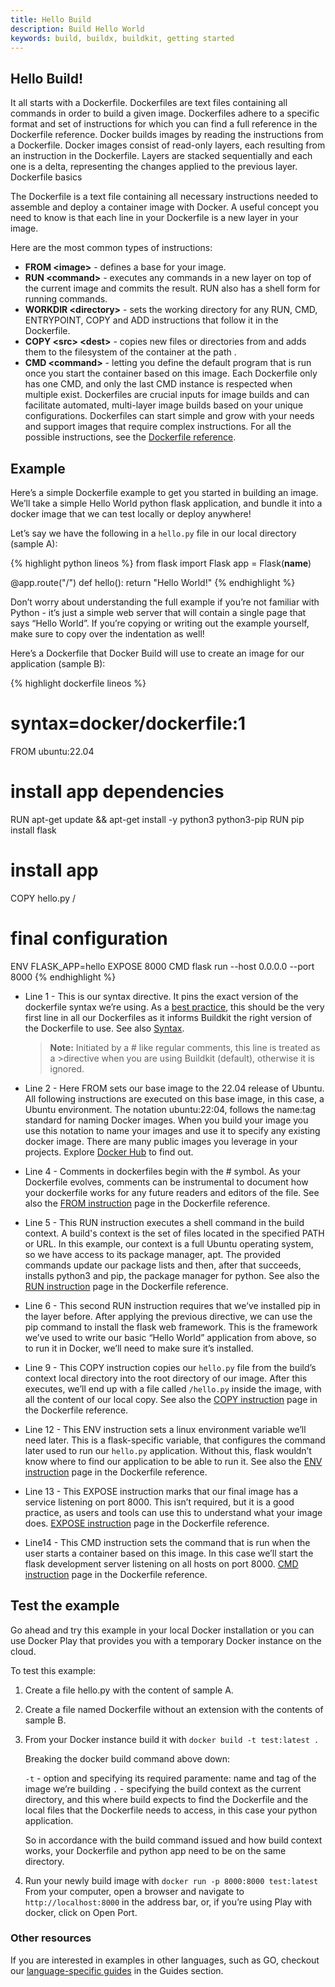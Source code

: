 ```yaml
---
title: Hello Build
description: Build Hello World
keywords: build, buildx, buildkit, getting started
---
```


## Hello Build!

It all starts with a Dockerfile.
Dockerfiles are text files containing all commands in order to build a given image. Dockerfiles adhere to a specific format and set of instructions for which you can find a full reference in the Dockerfile reference.
Docker builds images by reading the instructions from a Dockerfile.
Docker images consist of read-only layers, each resulting from an instruction in the Dockerfile. Layers are stacked sequentially and each one is a delta, representing the changes applied to the previous layer.
Dockerfile basics

The Dockerfile is a text file containing all necessary instructions needed to assemble and deploy a container image with Docker.
A useful concept you need to know is that each line in your Dockerfile is a new layer in your image. 

Here are the most common types of instructions:
 
* **FROM \<image\>** - defines a base for your image.
* **RUN \<command\>** - executes any commands in a new layer on top of the current image and commits the result. RUN also has a shell form for running commands.
* **WORKDIR \<directory\>** - sets the working directory for any RUN, CMD, ENTRYPOINT, COPY and ADD instructions that follow it in the Dockerfile.
* **COPY \<src\> \<dest\>** - copies new files or directories from <src> and adds them to the filesystem of the container at the path <dest>.
* **CMD \<command\>** - letting you define the default program that is run once you start the container based on this image. Each Dockerfile only has one CMD, and only the last CMD instance is respected when multiple exist.
Dockerfiles are crucial inputs for image builds and can facilitate automated, multi-layer image builds based on your unique configurations. Dockerfiles can start simple and grow with your needs and support images that require complex instructions.
For all the possible instructions, see the [Dockerfile reference](https://docs.docker.com/engine/reference/builder/).

## Example
Here’s a simple Dockerfile example to get you started in building an image. We’ll take a simple Hello World python flask application, and bundle it into a docker image that we can test locally or deploy anywhere!

Let’s say we have the following in a `hello.py` file in our local directory (sample A):

{% highlight python lineos %}
from flask import Flask
app = Flask(__name__)

@app.route("/")
def hello():
    return "Hello World!"
{% endhighlight %}

Don’t worry about understanding the full example if you’re not familiar with Python - it’s just a simple web server that will contain a single page that says “Hello World”. If you’re copying or writing out the example yourself, make sure to copy over the indentation as well!

Here’s a Dockerfile that Docker Build will use to create an image for our application (sample B): 

{% highlight dockerfile lineos %}
# syntax=docker/dockerfile:1
FROM ubuntu:22.04

# install app dependencies
RUN apt-get update && apt-get install -y python3 python3-pip
RUN pip install flask

# install app
COPY hello.py /

# final configuration
ENV FLASK_APP=hello
 	EXPOSE 8000
CMD flask run --host 0.0.0.0 --port 8000
{% endhighlight %}

* Line 1 - This is our syntax directive. It pins the exact version of the dockerfile syntax we’re using. As a [best practice](https://docs.docker.com/develop/develop-images/dockerfile_best-practices/), this should be the very first line in all our Dockerfiles as it informs Buildkit the right version of the Dockerfile to use. See also [Syntax](https://docs.docker.com/engine/reference/builder/#syntax).
    > **Note:** Initiated by a # like regular comments, this line is treated as a >directive when you are using Buildkit (default), otherwise it is ignored.


* Line 2 - Here FROM sets our base image to the 22.04 release of Ubuntu. All following instructions are executed on this base image, in this case, a Ubuntu environment. 
The notation ubuntu:22:04, follows the name:tag standard for naming Docker images. 
When you build your image you use this notation to name your images and use it to specify any existing docker image.
There are many public images you leverage in your projects. Explore [Docker Hub](https://hub.docker.com/_/ubuntu/?tab=tags) to find out.

* Line 4 - Comments in dockerfiles begin with the # symbol. 
As your Dockerfile evolves, comments can be instrumental to document how your dockerfile works for any future readers and editors of the file. See also the [FROM instruction](https://docs.docker.com/engine/reference/builder/#from) page in the Dockerfile reference.

* Line 5 - This RUN instruction executes a shell command in the build context. A build's context is the set of files located in the specified PATH or URL. In this example, our context is a full Ubuntu operating system, so we have access to its package manager, apt. The provided commands update our package lists and then, after that succeeds, installs python3 and pip, the package manager for python. See also the [RUN instruction](https://docs.docker.com/engine/reference/builder/#run) page in the Dockerfile reference.

* Line 6 - This second RUN instruction requires that we’ve installed pip in the layer before. After applying the previous directive, we can use the pip command to install the flask web framework. This is the framework we’ve used to write our basic “Hello World” application from above, so to run it in Docker, we’ll need to make sure it’s installed.

* Line 9 - This COPY instruction copies our `hello.py` file from the build’s context local directory into the root directory of our image. After this executes, we’ll end up with a file called `/hello.py` inside the image, with all the content of our local copy. 
See also the [COPY instruction](https://docs.docker.com/engine/reference/builder/#copy) page in the Dockerfile reference.

* Line 12 - This ENV instruction sets a linux environment variable we’ll need later. This is a flask-specific variable, that configures the command later used to run our `hello.py` application. Without this, flask wouldn’t know where to find our application to be able to run it. See also the [ENV instruction](https://docs.docker.com/engine/reference/builder/#env) page in the Dockerfile reference.

* Line 13 - This EXPOSE instruction marks that our final image has a service listening on port 8000. This isn’t required, but it is a good practice, as users and tools can use this to understand what your image does. [EXPOSE instruction](https://docs.docker.com/engine/reference/builder/#expose) page in the Dockerfile reference.

* Line14 - This CMD instruction sets the command that is run when the user starts a container based on this image. In this case we’ll start the flask development server listening on all hosts on port 8000. [CMD instruction](https://docs.docker.com/engine/reference/builder/#cmd) page in the Dockerfile reference.

## Test the example

Go ahead and try this example in your local Docker installation or you can use Docker Play that provides you with a temporary Docker instance on the cloud. 

To test this example:
1. Create a file hello.py with the content of sample A.
2. Create a file named Dockerfile without an extension with the contents of sample B.
3. From your Docker instance build it with `docker build -t test:latest .`

    Breaking the docker build command above down:

    `-t` - option and specifying its required paramente: name and tag of the image we’re building
    `.` - specifying the build context as the current directory, and this where build expects to find the Dockerfile and the local files that the Dockerfile needs to access, in this case your python application.

    So in accordance with the build command issued and how build context works, your Dockerfile and python app need to be on the same directory. 

4. Run your newly build image with `docker run -p 8000:8000 test:latest` 
From your computer, open a browser and navigate to `http://localhost:8000` in the address bar, or, if you’re using Play with docker, click on Open Port. 

### Other resources

If you are interested in examples in other languages, such as GO, checkout our [language-specific guides](https://docs.docker.com/language/) in the Guides section.
